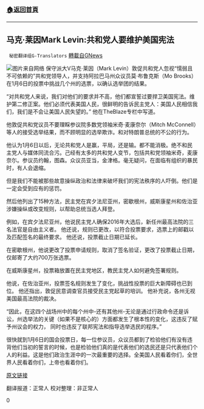 ###  [:house:返回首頁](https://github.com/ourhimalayas/txt)
---

## 马克·莱因Mark Levin:共和党人要维护美国宪法
` 秘密翻译组G-Translators` [轉載自GNews](https://gnews.org/zh-hans/710088/)

![]()![](https://gnews.org/wp-content/uploads/2021/01/cropped_image1.png)图片来自网络
保守派大V马克·莱因（Mark Levin）敦促共和党人忽视“懦弱且不可依赖的”共和党领导人，并支持阿拉巴马州众议员莫·布鲁克斯（Mo Brooks）在1月6日的投票中挑战几个州的选票，以确认选举团的结果。

“对共和党人来说，我们对他们的要求并不高，他们都宣誓过要捍卫美国宪法。维护第二修正案。他们必须代表美国人民，很鲜明的告诉民主党人：美国人民相信我们，我们是不会让美国人民失望的。” 他在TheBlaze专栏中写道。

他敦促共和党议员不要理睬参议院多数党领袖米奇·麦康奈尔（Mitch McConnell）等人的接受选举结果，而不顾明显的选举欺诈。和对特朗普总统的不公的行为。

他认为1月6日以后，无论共和党人是赢，平局，还是输。都不能消极。绝不和民主党人与媒体同流合污。己经有太多的共和党人变节，包括共和党领袖米奇，麦康奈尓。参议员约翰，图森。众议员亚当，金津格。毫无疑问，在面临有组织的暴民时，有人会退缩。

但是我们不能被那些故意操纵政治和法律来破坏我们的宪法秩序的人吓倒。他们是一定会受到应有的惩罚。

然后他列出了15种方法，民主党在宾夕法尼亚州，密歇根州，威斯康星州和佐治亚涉嫌操纵或改变规则，以帮助总统当选人拜登。

例如，在宾夕法尼亚州，他说民主党人确保2016年大选后，新任州最高法院的三名法官是自由主义者。 他还说，规则已更改，以符合投票要求，选票上的邮戳以及匹配签名的最终要求。 他还说，投票截止日期已延长。

在密歇根州，他说更改了投票申请规则，取消了签名验证，更改了投票截止日期，仅邮寄了大约700万张选票。

在威斯康星州，投票箱放置在民主党地区，教民主党人如何避免签署规则。

他说，在佐治亚州，投票签名规则发生了变化，挑战性投票的巨大新障碍也已到位。 他还指出，敦促民意调查官员接受民主党起草的培训。 他补充说，各州无视美国最高法院的裁决。

“因此，在这四个战场州中的每个州中-还有其他州-无论是通过行政命令还是诉讼，州选举法的关键（如果不是核心的）方面都发生了根本性的变化，这违反了赋予州议会的权力， 同时也违反了联邦宪法和指导选举选民的程序。”

很快就到1月6日的国会投票日，每一位参议员，众议员都到了检验他们有没有违背他们当初的誓言的时候，也是检验他们真的是代表他们的选民还是只代表他们个人的利益。这是他们政治生涯中的一次最重要的选择。全美国人民看着你们，全世界人民看着你们，上帝也看着你们。

[原文链接](https://www.washingtonexaminer.com/washington-secrets/mark-levins-list-15-ways-democrats-stole-the-election)

翻译报道：正常人
校对整理：非正常人

0
